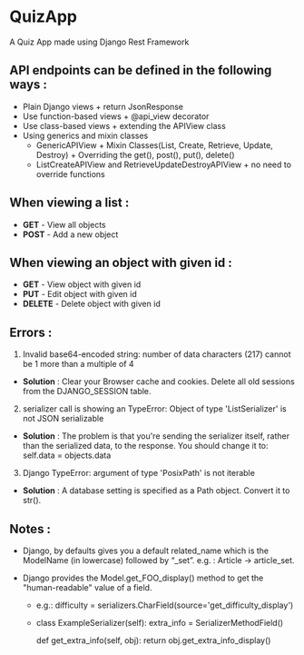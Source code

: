 # QuizApp
A Quiz App made using Django Rest Framework

## API endpoints can be defined in the following ways : 
- Plain Django views + return JsonResponse
- Use function-based views + @api_view decorator
- Use class-based views + extending the APIView class
- Using generics and mixin classes
    * GenericAPIView + Mixin Classes(List, Create, Retrieve, Update, Destroy) + Overriding the get(), post(), put(), delete()
    * ListCreateAPIView and RetrieveUpdateDestroyAPIView + no need to override functions

## When viewing a list :
- **GET** - View all objects
- **POST** - Add a new object

## When viewing an object with given id :
- **GET** - View object with given id
- **PUT** - Edit object with given id
- **DELETE** - Delete object with given id

## Errors : 

1. Invalid base64-encoded string: number of data characters (217) cannot be 1 more than a multiple of 4
 - **Solution** : Clear your Browser cache and cookies. Delete all old sessions from the DJANGO_SESSION table.

2. serializer call is showing an TypeError: Object of type 'ListSerializer' is not JSON serializable
 - **Solution** : The problem is that you're sending the serializer itself, rather than the serialized data, to the response. You should change it to:
    self.data = objects.data

3. Django TypeError: argument of type 'PosixPath' is not iterable
 - **Solution** : A database setting is specified as a Path object. Convert it to str().


## Notes :
* Django, by defaults gives you a default related_name which is the ModelName (in lowercase) followed by “_set”.    e.g. : Article -> article_set.

* Django provides the Model.get_FOO_display() method to get the "human-readable" value of a field.
    * e.g.: difficulty = serializers.CharField(source='get_difficulty_display')
    * class ExampleSerializer(self):
        extra_info = SerializerMethodField()

        def get_extra_info(self, obj):
            return obj.get_extra_info_display()

